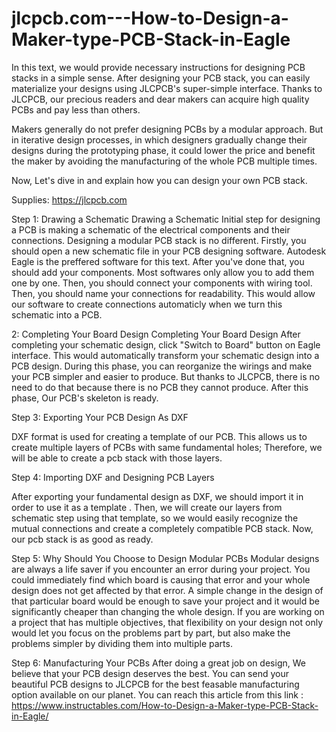 # jlcpcb.com---How-to-Design-a-Maker-type-PCB-Stack-in-Eagle

In this text, we would provide necessary instructions for designing PCB stacks in a simple sense. After designing your PCB stack, you can easily materialize your designs using JLCPCB's super-simple interface. Thanks to JLCPCB, our precious readers and dear makers can acquire high quality PCBs and pay less than others.

Makers generally do not prefer designing PCBs by a modular approach. But in iterative design processes, in which designers gradually change their designs during the prototyping phase, it could lower the price and benefit the maker by avoiding the manufacturing of the whole PCB multiple times.

Now, Let's dive in and explain how you can design your own PCB stack.

Supplies:
https://jlcpcb.com


Step 1: Drawing a Schematic
Drawing a Schematic
Initial step for designing a PCB is making a schematic of the electrical components and their connections. Designing a modular PCB stack is no different. Firstly, you should open a new schematic file in your PCB designing software. Autodesk Eagle is the preffered software for this text. After you've done that, you should add your components. Most softwares only allow you to add them one by one. Then, you should connect your components with wiring tool. Then, you should name your connections for readability. This would allow our software to create connections automaticly when we turn this schematic into a PCB.

2: Completing Your Board Design
Completing Your Board Design
After completing your schematic design, click "Switch to Board" button on Eagle interface. This would automatically transform your schematic design into a PCB design. During this phase, you can reorganize the wirings and make your PCB simpler and easier to produce. But thanks to JLCPCB, there is no need to do that because there is no PCB they cannot produce. After this phase, Our PCB's skeleton is ready.


Step 3: Exporting Your PCB Design As DXF

DXF format is used for creating a template of our PCB. This allows us to create multiple layers of PCBs with same fundamental holes; Therefore, we will be able to create a pcb stack with those layers.


Step 4: Importing DXF and Designing PCB Layers

After exporting your fundamental design as DXF, we should import it in order to use it as a template . Then, we will create our layers from schematic step using that template, so we would easily recognize the mutual connections and create a completely compatible PCB stack. Now, our pcb stack is as good as ready.

Step 5: Why Should You Choose to Design Modular PCBs
Modular designs are always a life saver if you encounter an error during your project. You could immediately find which board is causing that error and your whole design does not get affected by that error. A simple change in the design of that particular board would be enough to save your project and it would be significantly cheaper than changing the whole design. If you are working on a project that has multiple objectives, that flexibility on your design not only would let you focus on the problems part by part, but also make the problems simpler by dividing them into multiple parts.


Step 6: Manufacturing Your PCBs
After doing a great job on design, We believe that your PCB design deserves the best. You can send your beautiful PCB designs to JLCPCB for the best feasable manufacturing option available on our planet.
You can reach this article from this link : https://www.instructables.com/How-to-Design-a-Maker-type-PCB-Stack-in-Eagle/
